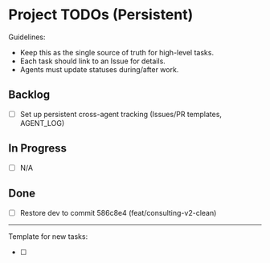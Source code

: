 # Project TODOs (Persistent)

Guidelines:
- Keep this as the single source of truth for high-level tasks.
- Each task should link to an Issue for details.
- Agents must update statuses during/after work.

## Backlog
- [ ] Set up persistent cross-agent tracking (Issues/PR templates, AGENT_LOG)

## In Progress
- [ ] N/A

## Done
- [ ] Restore dev to commit 586c8e4 (feat/consulting-v2-clean)

---

Template for new tasks:
- [ ] <title> — Owner: <agent/user> — Link: <Issue>
  - Context:
  - Definition of Done: